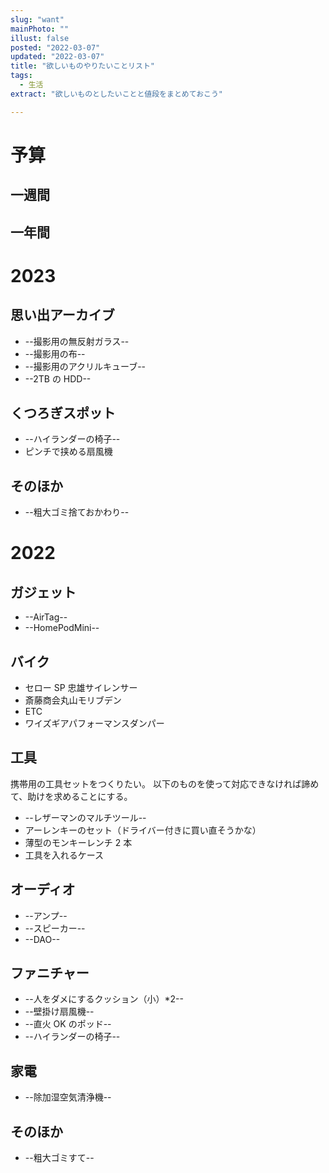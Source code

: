 ```yaml
---
slug: "want"
mainPhoto: ""
illust: false
posted: "2022-03-07"
updated: "2022-03-07"
title: "欲しいものやりたいことリスト"
tags:
  - 生活
extract: "欲しいものとしたいことと値段をまとめておこう"

---
```


# 予算

## 一週間

## 一年間

# 2023

## 思い出アーカイブ

- --撮影用の無反射ガラス--
- --撮影用の布--
- --撮影用のアクリルキューブ--
- --2TB の HDD--

## くつろぎスポット

- --ハイランダーの椅子--
- ピンチで挟める扇風機

## そのほか

- --粗大ゴミ捨ておかわり--

# 2022

## ガジェット

- --AirTag--
- --HomePodMini--

## バイク

- セロー SP 忠雄サイレンサー
- 斎藤商会丸山モリブデン
- ETC
- ワイズギアパフォーマンスダンパー

## 工具

携帯用の工具セットをつくりたい。
以下のものを使って対応できなければ諦めて、助けを求めることにする。

- --レザーマンのマルチツール--
- アーレンキーのセット（ドライバー付きに買い直そうかな）
- 薄型のモンキーレンチ 2 本
- 工具を入れるケース

## オーディオ

- --アンプ--
- --スピーカー--
- --DAO--

## ファニチャー

- --人をダメにするクッション（小）\*2--
- --壁掛け扇風機--
- --直火 OK のポッド--
- --ハイランダーの椅子--

## 家電

- --除加湿空気清浄機--

## そのほか

- --粗大ゴミすて--
